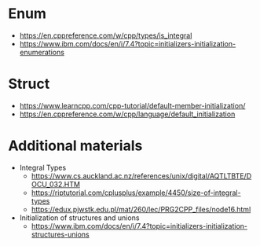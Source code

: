 # Enum
- https://en.cppreference.com/w/cpp/types/is_integral 
- https://www.ibm.com/docs/en/i/7.4?topic=initializers-initialization-enumerations 
# Struct
- https://www.learncpp.com/cpp-tutorial/default-member-initialization/
- https://en.cppreference.com/w/cpp/language/default_initialization
# Additional materials
- Integral Types
  - https://www.cs.auckland.ac.nz/references/unix/digital/AQTLTBTE/DOCU_032.HTM
  - https://riptutorial.com/cplusplus/example/4450/size-of-integral-types
  - https://edux.pjwstk.edu.pl/mat/260/lec/PRG2CPP_files/node16.html
- Initialization of structures and unions
  - https://www.ibm.com/docs/en/i/7.4?topic=initializers-initialization-structures-unions
